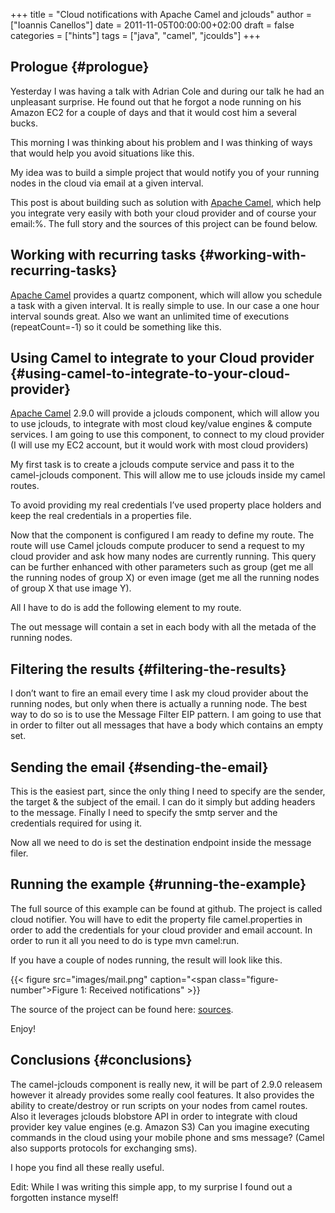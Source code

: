 +++
title = "Cloud notifications with Apache Camel and jclouds"
author = ["Ioannis Canellos"]
date = 2011-11-05T00:00:00+02:00
draft = false
categories = ["hints"]
tags = ["java", "camel", "jcoulds"]
+++

## Prologue {#prologue}

Yesterday I was having a talk with Adrian Cole and during our talk he had an unpleasant surprise. He found out that he forgot a node running on his Amazon EC2 for a couple of days and that it would cost him a several bucks.

This morning I was thinking about his problem and I was thinking of ways that would help you avoid situations like this.

My idea was to build a simple project that would notify you of your running nodes in the cloud via email at a given interval.

This post is about building such as solution with [Apache Camel](http://camel.apache.org), which help you integrate very easily with both your cloud provider and of course your email:%. The full story and the sources of this project can be found below.


## Working with recurring tasks {#working-with-recurring-tasks}

[Apache Camel](http://camel.apache.org) provides a quartz component, which will allow you schedule a task with a given interval.
It is really simple to use. In our case a one hour interval sounds great. Also we want an unlimited time of executions (repeatCount=-1) so it could be something like this.


## Using Camel to integrate to your Cloud provider {#using-camel-to-integrate-to-your-cloud-provider}

[Apache Camel](http://camel.apache.org) 2.9.0 will provide a jclouds component, which will allow you to use jclouds, to integrate with most cloud key/value engines &amp; compute services. I am going to use this component, to connect to my cloud provider (I will use my EC2 account, but it would work with most cloud providers)

My first task is to create a jclouds compute service and pass it to the camel-jclouds component.  This will allow me to use jclouds inside my camel routes.

To avoid providing my real credentials I’ve used property place holders and keep the real credentials in a properties file.

Now that the component is configured I am ready to define my route. The route will use Camel jclouds compute producer to send a request to my cloud provider and ask how many nodes are currently running.  This query can be further enhanced with other parameters such as group (get me all the running nodes of group X) or even image (get me all the running nodes of group X that use image Y).

All I have to do is add the following element to my route.

The out message will contain a set in each body with all the metada of the running nodes.


## Filtering the results {#filtering-the-results}

I don’t want to fire an email every time I ask my cloud provider about the running nodes, but only when there is actually a running node. The best way to do so is to use the Message Filter EIP pattern. I am going to use that in order to filter out all messages that have a body which contains an empty set.


## Sending the email {#sending-the-email}

This is the easiest part, since the only thing I need to specify are the sender, the target &amp; the subject of the email. I can do it simply but adding headers to the message. Finally I need to specify the smtp server and the credentials required for using it.

Now all we need to do is set the destination endpoint inside the message filer.


## Running the example {#running-the-example}

The full source of this example can be found at github. The project is called cloud notifier.
You will have to edit the property file camel.properties in order to add the credentials for your cloud provider and email account.
In order to run it all you need to do is type mvn camel:run.

If you have a couple of nodes running, the result will look like this.

{{< figure src="images/mail.png" caption="<span class=\"figure-number\">Figure 1: </span>Received notifications" >}}

The source of the project can be found here: [sources](https://github.com/iocanel/blog/blob/cloud-notifications-with-apache-camel/sources).

Enjoy!


## Conclusions {#conclusions}

The camel-jclouds component is really new, it will be part of 2.9.0 releasem however it already provides some really cool features. It also provides the ability to create/destroy or run scripts on your nodes from camel routes. Also it leverages jclouds blobstore API in order to integrate with cloud provider key value engines (e.g. Amazon S3)
Can you imagine executing commands in the cloud using your mobile phone and sms message? (Camel also supports protocols for exchanging sms).

I hope you find all these really useful.

Edit: While I was writing this simple app, to my surprise I found out a forgotten instance myself!
